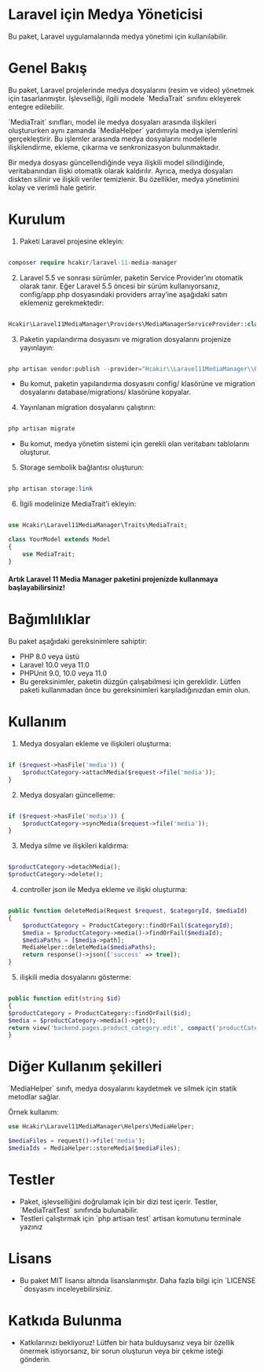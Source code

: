 # Laravel için Medya Yöneticisi

Bu paket, Laravel uygulamalarında medya yönetimi için kullanılabilir.

# Genel Bakış

Bu paket, Laravel projelerinde medya dosyalarını (resim ve video) yönetmek için tasarlanmıştır. İşlevselliği, ilgili modele ´MediaTrait´ sınıfını ekleyerek entegre edilebilir.

´MediaTrait´ sınıfları, model ile medya dosyaları arasında ilişkileri oluştururken aynı zamanda ´MediaHelper´ yardımıyla medya işlemlerini gerçekleştirir. Bu işlemler arasında medya dosyalarını modellerle ilişkilendirme, ekleme, çıkarma ve senkronizasyon bulunmaktadır.

Bir medya dosyası güncellendiğinde veya ilişkili model silindiğinde, veritabanından ilişki otomatik olarak kaldırılır. Ayrıca, medya dosyaları diskten silinir ve ilişkili veriler temizlenir. Bu özellikler, medya yönetimini kolay ve verimli hale getirir.


# Kurulum

1. Paketi Laravel projesine ekleyin:

```php

composer require hcakir/laravel-11-media-manager

```

2. Laravel 5.5 ve sonrası sürümler, paketin Service Provider’ını otomatik olarak tanır. Eğer Laravel 5.5 öncesi bir sürüm kullanıyorsanız, config/app.php dosyasındaki providers array’ine aşağıdaki satırı eklemeniz gerekmektedir:

```php

Hcakir\Laravel11MediaManager\Providers\MediaManagerServiceProvider::class,

```

3. Paketin yapılandırma dosyasını ve migration dosyalarını projenize yayınlayın:

```php

php artisan vendor:publish --provider="Hcakir\\Laravel11MediaManager\\Providers\\MediaManagerServiceProvider"


```
- Bu komut, paketin yapılandırma dosyasını config/ klasörüne ve migration dosyalarını database/migrations/ klasörüne kopyalar.


4. Yayınlanan migration dosyalarını çalıştırın:

```php

php artisan migrate

```
- Bu komut, medya yönetim sistemi için gerekli olan veritabanı tablolarını oluşturur.

5. Storage sembolik bağlantısı oluşturun:

```php

php artisan storage:link

```

6. İlgili modelinize MediaTrait'i ekleyin:

```php

use Hcakir\Laravel11MediaManager\Traits\MediaTrait;

class YourModel extends Model
{
    use MediaTrait;
}

```
#### Artık Laravel 11 Media Manager paketini projenizde kullanmaya başlayabilirsiniz!

# Bağımlılıklar
Bu paket aşağıdaki gereksinimlere sahiptir:

* PHP 8.0 veya üstü
* Laravel 10.0 veya 11.0
* PHPUnit 9.0, 10.0 veya 11.0
* Bu gereksinimler, paketin düzgün çalışabilmesi için gereklidir. Lütfen paketi kullanmadan önce bu gereksinimleri karşıladığınızdan emin olun.


# Kullanım

1. Medya dosyaları ekleme ve ilişkileri oluşturma:

```php

if ($request->hasFile('media')) {
    $productCategory->attachMedia($request->file('media'));
}

```

2. Medya dosyaları güncelleme:

```php

if ($request->hasFile('media')) {
    $productCategory->syncMedia($request->file('media'));
}

```

3. Medya silme ve ilişkileri kaldırma:

```php

$productCategory->detachMedia();
$productCategory->delete();

```

4. controller json ile Medya ekleme ve ilişki oluşturma:

```php

public function deleteMedia(Request $request, $categoryId, $mediaId)
{
    $productCategory = ProductCategory::findOrFail($categoryId);
    $media = $productCategory->media()->findOrFail($mediaId);
    $mediaPaths = [$media->path];
    MediaHelper::deleteMedia($mediaPaths);
    return response()->json(['success' => true]);
}

```

5. ilişkili media dosyalarını gösterme:

```php

public function edit(string $id)
{
$productCategory = ProductCategory::findOrFail($id);
$media = $productCategory->media()->get();
return view('backend.pages.product_category.edit', compact('productCategory', 'media'));
}

```

# Diğer Kullanım şekilleri

´MediaHelper´ sınıfı, medya dosyalarını kaydetmek ve silmek için statik metodlar sağlar.

Örnek kullanım:

```php
use Hcakir\Laravel11MediaManager\Helpers\MediaHelper;

$mediaFiles = request()->file('media');
$mediaIds = MediaHelper::storeMedia($mediaFiles);

```

# Testler

- Paket, işlevselliğini doğrulamak için bir dizi test içerir. Testler, ´MediaTraitTest´ sınıfında bulunabilir.
- Testleri çalıştırmak için ´php artisan test´ artisan komutunu terminale yazınız

# Lisans

- Bu paket MIT lisansı altında lisanslanmıştır. Daha fazla bilgi için ´LICENSE´ dosyasını inceleyebilirsiniz.

# Katkıda Bulunma

- Katkılarınızı bekliyoruz! Lütfen bir hata bulduysanız veya bir özellik önermek istiyorsanız, bir sorun oluşturun veya bir çekme isteği gönderin.
